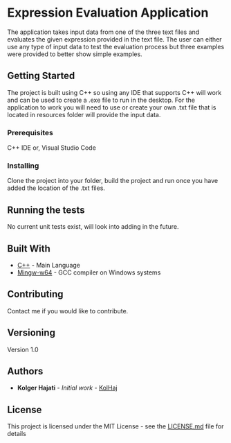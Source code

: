 # Expression Evaluation Application

The application takes input data from one of the three text files and evaluates the given expression provided in the text file.
The user can either use any type of input data to test the evaluation process but three examples were provided to better
show simple examples.

## Getting Started

The project is built using C++ so using any IDE that supports C++ will work and can be used to create a .exe file to run in the desktop. 
For the application to work you will need to use or create your own .txt file that is located in resources folder will provide the input data.

### Prerequisites

C++ IDE
or, Visual Studio Code

### Installing

Clone the project into your folder, build the project and run once you have added the location of the .txt files. 

## Running the tests

No current unit tests exist, will look into adding in the future.

## Built With

* [C++](https://www.cplusplus.com/) - Main Language
* [Mingw-w64](http://mingw-w64.org/doku.php) - GCC compiler on Windows systems

## Contributing

Contact me if you would like to contribute.

## Versioning

Version 1.0

## Authors

* **Kolger Hajati** - *Initial work* - [KolHaj](https://github.com/KolHaj)

## License

This project is licensed under the MIT License - see the [LICENSE.md](https://www.mit.edu/~amini/LICENSE.md) file for details
